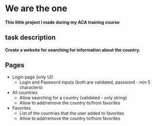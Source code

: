# We are the one


#### This  little project I made  during my ACA training course

## task description
#### Create a website for searching for information about the country.

 ## Pages

 * Login page (only UI)
    - Login and Password inputs (both are validated, password - min 5 characters)
 *  All countries
    - Allow searching for a country (validated - only string)
    - Allow to add/remove the country to/from favorites
 * Favorites
    - List of the countries that the user added to favorites
    - Allow to add/remove the country to/from favorites   
   
 
 
 
 
 
 
 
 
 
 
 
 
 
 
 
 
 
 
 
 
 
  
       
